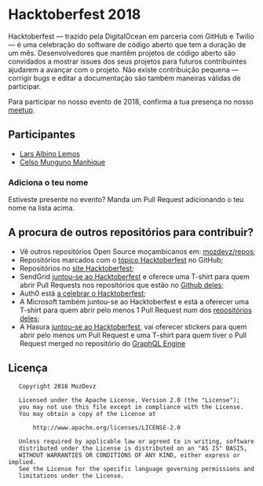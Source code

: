 # Hacktoberfest 2018

Hacktoberfest — trazido pela DigitalOcean em parceria com GitHub e Twilio — é uma celebração do software de código aberto que tem a duração de um mês.
Desenvolvedores que mantêm projetos de código aberto são convidados a mostrar issues dos seus projetos para futuros contribuintes ajudarem a avançar com o projeto.
Não existe contribuição pequena — corrigir bugs e editar a documentação são também maneiras válidas de participar.

Para participar no nosso evento de 2018, confirma a tua presença no nosso [meetup](https://www.meetup.com/Mozdevz/events/254945848/).

## Participantes

- [Lars Albino Lemos](https://github.com/larslemos)
- [Celso Munguno Manhique](https://github.com/celsom)

### Adiciona o teu nome
Estiveste presente no evento? Manda um Pull Request adicionando o teu nome na lista acima.

## A procura de outros repositórios para contribuir?
- Vê outros repositórios Open Source moçambicanos em: [mozdevz/repos](https://github.com/mozdevz/repos);
- Repositórios marcados com o [tópico Hacktoberfest](https://github.com/topics/hacktoberfest) no GitHub;
- Repositórios no [site Hacktoberfest](https://hacktoberfest.digitalocean.com/#projects);
- SendGrid [juntou-se ao Hacktoberfest](https://sendgrid.com/blog/hacktoberfest-2018-hack-on-sendgrid-open-source-projects/) e oferece uma T-shirt para quem abrir Pull Requests nos repositórios que estão no [Github deles](https://github.com/sendgrid);
- Auth0 está [a celebrar o Hacktoberfest](https://auth0.com/blog/celebrate-hacktoberfest-with-auth0/);
- A Microsoft também juntou-se ao Hacktoberfest e está a oferecer uma T-shirt para quem abrir pelo menos 1 Pull Request num dos [repositórios deles](https://open.microsoft.com);
- A Hasura [juntou-se ao Hacktoberfest](https://blog.hasura.io/announcing-hacktoberfest-2018-with-hasura-621045dc9560), vai oferecer stickers para quem abrir pelo menos um Pull Request e uma T-shirt para quem tiver o Pull Request merged no repositório do [GraphQL Engine](https://github.com/hasura/graphql-engine)



## Licença
       Copyright 2018 MozDevz
    
       Licensed under the Apache License, Version 2.0 (the "License");
       you may not use this file except in compliance with the License.
       You may obtain a copy of the License at
    
           http://www.apache.org/licenses/LICENSE-2.0
    
       Unless required by applicable law or agreed to in writing, software
       distributed under the License is distributed on an "AS IS" BASIS,
       WITHOUT WARRANTIES OR CONDITIONS OF ANY KIND, either express or implied.
       See the License for the specific language governing permissions and
       limitations under the License.

